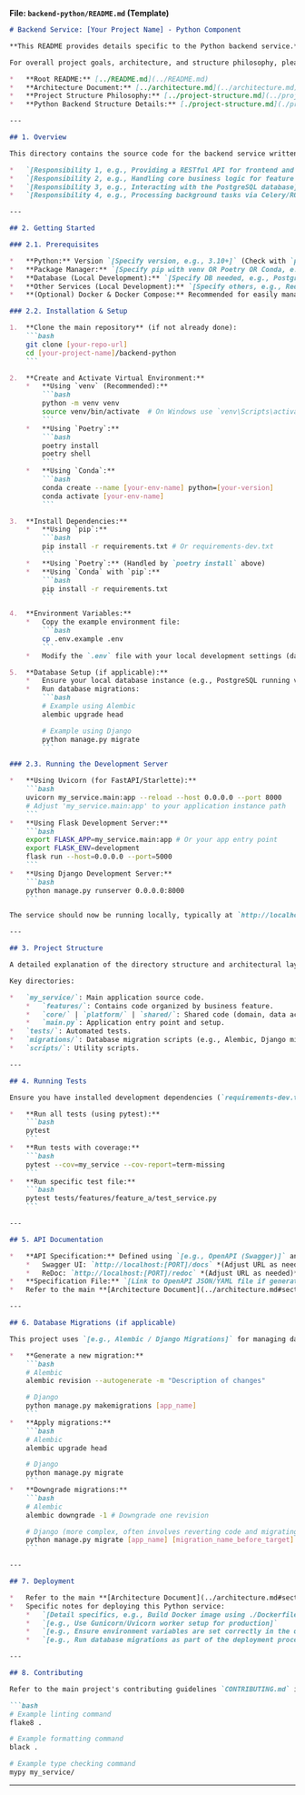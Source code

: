 **File: `backend-python/README.md` (Template)**

```markdown
# Backend Service: [Your Project Name] - Python Component

**This README provides details specific to the Python backend service.**

For overall project goals, architecture, and structure philosophy, please refer to the main project documentation:

*   **Root README:** [../README.md](../README.md)
*   **Architecture Document:** [../architecture.md](../architecture.md)
*   **Project Structure Philosophy:** [../project-structure.md](../project-structure.md)
*   **Python Backend Structure Details:** [./project-structure.md](./project-structure.md) *(Link to the detailed structure doc within this directory)*

---

## 1. Overview

This directory contains the source code for the backend service written in Python using `[Specify primary framework, e.g., FastAPI, Django, Flask]`. Its main responsibilities include:

*   `[Responsibility 1, e.g., Providing a RESTful API for frontend and mobile clients]`
*   `[Responsibility 2, e.g., Handling core business logic for feature X and Y]`
*   `[Responsibility 3, e.g., Interacting with the PostgreSQL database]`
*   `[Responsibility 4, e.g., Processing background tasks via Celery/RQ]`

---

## 2. Getting Started

### 2.1. Prerequisites

*   **Python:** Version `[Specify version, e.g., 3.10+]` (Check with `python --version`)
*   **Package Manager:** `[Specify pip with venv OR Poetry OR Conda, e.g., pip & venv]`
*   **Database (Local Development):** `[Specify DB needed, e.g., PostgreSQL 14+, Docker recommended]`
*   **Other Services (Local Development):** `[Specify others, e.g., Redis, RabbitMQ, Docker recommended]`
*   **(Optional) Docker & Docker Compose:** Recommended for easily managing dependencies like databases and message queues.

### 2.2. Installation & Setup

1.  **Clone the main repository** (if not already done):
    ```bash
    git clone [your-repo-url]
    cd [your-project-name]/backend-python
    ```

2.  **Create and Activate Virtual Environment:**
    *   **Using `venv` (Recommended):**
        ```bash
        python -m venv venv
        source venv/bin/activate  # On Windows use `venv\Scripts\activate`
        ```
    *   **Using `Poetry`:**
        ```bash
        poetry install
        poetry shell
        ```
    *   **Using `Conda`:**
        ```bash
        conda create --name [your-env-name] python=[your-version]
        conda activate [your-env-name]
        ```

3.  **Install Dependencies:**
    *   **Using `pip`:**
        ```bash
        pip install -r requirements.txt # Or requirements-dev.txt
        ```
    *   **Using `Poetry`:** (Handled by `poetry install` above)
    *   **Using `Conda` with `pip`:**
        ```bash
        pip install -r requirements.txt
        ```

4.  **Environment Variables:**
    *   Copy the example environment file:
        ```bash
        cp .env.example .env
        ```
    *   Modify the `.env` file with your local development settings (database connection strings, API keys, secret keys, etc.). Refer to `[Link to config loading logic, e.g., my_service/platform/config.py]` for required variables.

5.  **Database Setup (if applicable):**
    *   Ensure your local database instance (e.g., PostgreSQL running via Docker) is up.
    *   Run database migrations:
        ```bash
        # Example using Alembic
        alembic upgrade head

        # Example using Django
        python manage.py migrate
        ```

### 2.3. Running the Development Server

*   **Using Uvicorn (for FastAPI/Starlette):**
    ```bash
    uvicorn my_service.main:app --reload --host 0.0.0.0 --port 8000
    # Adjust 'my_service.main:app' to your application instance path
    ```
*   **Using Flask Development Server:**
    ```bash
    export FLASK_APP=my_service.main:app # Or your app entry point
    export FLASK_ENV=development
    flask run --host=0.0.0.0 --port=5000
    ```
*   **Using Django Development Server:**
    ```bash
    python manage.py runserver 0.0.0.0:8000
    ```

The service should now be running locally, typically at `http://localhost:[PORT]`. Check the specific startup logs for the exact address.

---

## 3. Project Structure

A detailed explanation of the directory structure and architectural layers for this Python backend can be found in [./project-structure.md](./project-structure.md).

Key directories:

*   `my_service/`: Main application source code.
    *   `features/`: Contains code organized by business feature.
    *   `core/` | `platform/` | `shared/`: Shared code (domain, data access, UI utilities).
    *   `main.py`: Application entry point and setup.
*   `tests/`: Automated tests.
*   `migrations/`: Database migration scripts (e.g., Alembic, Django migrations).
*   `scripts/`: Utility scripts.

---

## 4. Running Tests

Ensure you have installed development dependencies (`requirements-dev.txt` or via `poetry install --with dev`).

*   **Run all tests (using pytest):**
    ```bash
    pytest
    ```
*   **Run tests with coverage:**
    ```bash
    pytest --cov=my_service --cov-report=term-missing
    ```
*   **Run specific test file:**
    ```bash
    pytest tests/features/feature_a/test_service.py
    ```

---

## 5. API Documentation

*   **API Specification:** Defined using `[e.g., OpenAPI (Swagger)]` and typically available automatically when the development server is running.
    *   Swagger UI: `http://localhost:[PORT]/docs` *(Adjust URL as needed)*
    *   ReDoc: `http://localhost:[PORT]/redoc` *(Adjust URL as needed)*
*   **Specification File:** `[Link to OpenAPI JSON/YAML file if generated/maintained separately, e.g., ../api/openapi.yaml]`
*   Refer to the main **[Architecture Document](../architecture.md#section-7-api-design)** for overall API design principles.

---

## 6. Database Migrations (if applicable)

This project uses `[e.g., Alembic / Django Migrations]` for managing database schema changes.

*   **Generate a new migration:**
    ```bash
    # Alembic
    alembic revision --autogenerate -m "Description of changes"

    # Django
    python manage.py makemigrations [app_name]
    ```
*   **Apply migrations:**
    ```bash
    # Alembic
    alembic upgrade head

    # Django
    python manage.py migrate
    ```
*   **Downgrade migrations:**
    ```bash
    # Alembic
    alembic downgrade -1 # Downgrade one revision

    # Django (more complex, often involves reverting code and migrating to a specific previous state)
    python manage.py migrate [app_name] [migration_name_before_target]
    ```

---

## 7. Deployment

*   Refer to the main **[Architecture Document](../architecture.md#section-8-infrastructure--deployment)** for the overall deployment strategy.
*   Specific notes for deploying this Python service:
    *   `[Detail specifics, e.g., Build Docker image using ./Dockerfile]`
    *   `[e.g., Use Gunicorn/Uvicorn worker setup for production]`
    *   `[e.g., Ensure environment variables are set correctly in the deployment environment]`
    *   `[e.g., Run database migrations as part of the deployment process]`

---

## 8. Contributing

Refer to the main project's contributing guidelines `CONTRIBUTING.md` in the root directory. Specific conventions for Python development (e.g., linting with Flake8/Black, type checking with MyPy) should be followed.

```bash
# Example linting command
flake8 .

# Example formatting command
black .

# Example type checking command
mypy my_service/
```

---
```
